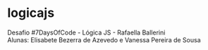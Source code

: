 # logicajs
Desafio #7DaysOfCode - Lógica JS - Rafaella Ballerini  
Alunas: Elisabete Bezerra de Azevedo e   Vanessa Pereira de Sousa